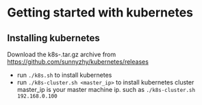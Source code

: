# Getting started with kubernetes

## Installing kubernetes

Download the k8s-<VERSION>.tar.gz archive from https://github.com/sunnyzhy/kubernetes/releases
  
- run ```./k8s.sh``` to install kubernetes
- run ```./k8s-cluster.sh <master_ip>``` to install kubernetes cluster
   master_ip is your master machine ip. such as ```./k8s-cluster.sh 192.168.0.100```
